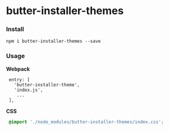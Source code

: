 # butter-installer-themes

### Install
`npm i butter-installer-themes --save`

### Usage

**Webpack**
``` JS
 entry: [
   'butter-installer-theme',
   'index.js',
    ...
 ],
```
**CSS**
``` CSS
 @import './node_modules/butter-installer-themes/index.css';
```
